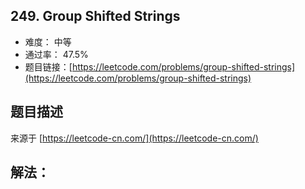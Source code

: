 ## 249. Group Shifted Strings

- 难度： 中等
- 通过率： 47.5%
- 题目链接：[https://leetcode.com/problems/group-shifted-strings](https://leetcode.com/problems/group-shifted-strings)


## 题目描述

来源于 [https://leetcode-cn.com/](https://leetcode-cn.com/)



## 解法：